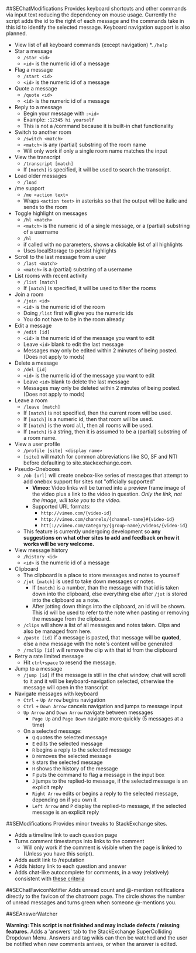 ##SEChatModifications
Provides keyboard shortcuts and other commands via input text reducing the dependency on mouse usage.  Currently the script adds the id to the right of each message and the commands take in this id to identify the selected message.  Keyboard navigation support is also planned.

* View list of all keyboard commands (except navigation)
  *. `/help`
* Star a message
  * `/star <id>`
  * `<id>` is the numeric id of a message
* Flag a message
  * `/start <id>`
  * `<id>` is the numeric id of a message
* Quote a message
  * `/quote <id>`
  * `<id>` is the numeric id of a message
* Reply to a message
  * Begin your message with `:<id> `
  * Example:  `:12345 hi yourself`
  * This is not a /command because it is built-in chat functionality
* Switch to another room
  * `/switch <match>`
  * `<match>` is any (partial) substring of the room name
  * Will only work if only a single room name matches the input
* View the transcript
  * `/transcript [match]`
  * If `[match]` is specified, it will be used to search the transcript.
* Load older messages
  * `/load`
* /me support
  * `/me <action text>`
  * Wraps `<action text>` in asterisks so that the output will be italic and sends to the room
* Toggle highlight on messages
  * `/hl <match>`
  * `<match>` is the numeric id of a single message, or a (partial) substring of a username
  * `/hl`
  * if called with no parameters, shows a clickable list of all highlights 
  * Uses localStorage to persist highlights
* Scroll to the last message from a user
  * `/last <match>`
  * `<match>` is a (partial) substring of a username
* List rooms with recent activity
  * `/list [match]`
  * If `[match]` is specified, it will be used to filter the rooms
* Join a room
  * `/join <id>`
  * `<id>` is the numeric id of the room
  * Doing `/list` first will give you the numeric ids
  * You do not have to be in the room already
* Edit a message
  * `/edit [id]`
  * `<id>` is the numeric id of the message you want to edit
  * Leave `<id>` blank to edit the last message
  * Messages may only be edited within 2 minutes of being posted. (Does not apply to mods)
* Delete a message
  * `/del [id]`
  * `<id>` is the numeric id of the message you want to edit
  * Leave `<id>` blank to delete the last message
  * Messages may only be deleted within 2 minutes of being posted.  (Does not apply to mods)
* Leave a room
  * `/leave [match]`
  * If `[match]` is not specified, then the current room will be used.
  * If `[match]` is a numeric id, then that room will be used.
  * If `[match]` is the word `all`, then all rooms will be used.
  * If `[match]` is a string, then it is assumed to be a (partial) substring of a room name.
* View a user profile
  * `/profile [site] <display name>`
  * `[site]` will match for common abbreviations like SO, SF and NTI before defaulting to site.stackexchange.com.
* Pseudo-Oneboxes
  * `/ob [url]` will create onebox-like series of messages that attempt to add onebox support for sites not "officially supported"
    * **Vimeo:** Video links will be turned into a preview frame image of the video plus a link to the video in question. *Only the link, not the image, will take you to the video.*
    * Supported URL formats:
      * `http://vimeo.com/{video-id}`
      * `http://vimeo.com/channels/{channel-name}#{video-id}`
      * `htt[://vimeo.com/category/{group-name}/videos/{video-id}`
  * This feature is currently undergoing development so **any suggestions on what other sites to add and feedback on how it works will be very welcome.**
* View message history
  * `/history <id>`
  * `<id>` is the numeric id of a message
* Clipboard
  * The clipboard is a place to store messages and notes to yourself
  * `/jot [match]` is used to take down messages or notes.
    * If `[match]` is a number, than the message with that id is taken down into the clipboard,
      else everything else after `/jot` is stored into the clipboard as a note.
    * After jotting down things into the clipboard, an id will be shown.
      This id will be used to refer to the note when pasting or removing the message from the clipboard.
  * `/clips` will show a list of all messages and notes taken. Clips and also be managed from here.
  * `/paste [id]` if a message is pasted, that message will be **quoted**, else a new message with the note's content will be generated
  * `/rmclip [id]` will remove the clip with that id from the clipboard
* Retry a rate limited message
  * Hit `ctrl+space` to resend the message.
* Jump to a message
  * `/jump [id]` if the message is still in the chat window, chat will scroll to it and it will be keyboard-navigation selected, otherwise the message will open in the transcript
* Navigate messages with keyboard
  * `Ctrl` + `Up Arrow` begins navigation
  * `Ctrl` + `Down Arrow` cancels navigation and jumps to message input
  * `Up Arrow` and `Down Arrow` navigate between messages
    * `Page Up` and `Page Down` navigate more quickly (5 messages at a time)
  * On a selected message:
    * `Q` quotes the selected message
    * `E` edits the selected message
    * `R` begins a reply to the selected message
    * `D` removes the selected message
    * `S` stars the selected message
    * `H` shows the history of the message
    * `F` puts the command to flag a message in the input box
    * `J` jumps to the replied-to message, if the selected message is an explicit reply
    * `Right Arrow` edits or begins a reply to the selected message, depending on if you own it
    * `Left Arrow` and `P` display the replied-to message, if the selected message is an explicit reply


##SEModifications
Provides minor tweaks to StackExchange sites.

* Adds a timeline link to each question page
* Turns comment timestamps into links to the comment
  * Will only work if the comment is visible when the page is linked to (Unless you have this script).
* Adds audit link to /reputation
* Adds history link to each question and answer
* Adds chat-like autocomplete for comments, in a way (relatively) consistent with [these criteria](http://meta.stackoverflow.com/questions/43019/how-do-comment-replies-work/43020#43020)

##SEChatFaviconNotifier
Adds unread count and @-mention notifications directly to the favicon of the chatroom page. The circle shows the number of unread messages and turns green when someone @-mentions you.

##SEAnswerWatcher

**Warning: This script is not finished and may include defects / missing features.** Adds a 'answers' tab to the StackExchange SuperColliding Dropdown Menu. Answers and tag wikis can then be watched and the user be notified when new comments arrives, or when the answer is edited. 
